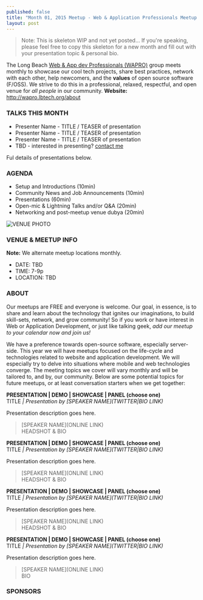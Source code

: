 ```yaml
---
published: false
title: "Month 01, 2015 Meetup - Web & Application Professionals Meetup #WAPRO"
layout: post
---
```


> Note: This is skeleton WIP and not yet posted... If you're speaking, please feel free to copy this skeleton for a new month and fill out with your presentation topic & personal bio.

The Long Beach [Web & App dev Professionals (WAPRO)](http://wapro.lbtech.org) group meets monthly to showcase our cool tech projects, share best practices, network with each other, help newcomers, and the **values** of open source software (F/OSS).  We strive to do this in a professional, relaxed, respectful, and open venue for _all people_ in our community.  **Website:** http://wapro.lbtech.org/about


### TALKS THIS MONTH  
* Presenter Name - TITLE / TEASER of presentation
* Presenter Name - TITLE / TEASER of presentation
* Presenter Name - TITLE / TEASER of presentation
* TBD - interested in presenting?  [contact me](/about)

Ful details of presentations below.

### AGENDA  
- Setup and Introductions (10min)
- Community News and Job Announcements (10min)
- Presentations (60min)
- Open-mic & Lightning Talks and/or Q&A (20min)
- Networking and post-meetup venue dubya (20min)


![VENUE PHOTO]()  


### VENUE & MEETUP INFO  
**Note:** We alternate meetup locations monthly.  
- DATE:  TBD  
- TIME: 7-9p  
- LOCATION:  TBD  


### ABOUT  
Our meetups are FREE and everyone is welcome.  Our goal, in essence, is to share and learn about the technology that ignites our imaginations, to build   skill-sets, network, and grow  community!  So if you work or have interest in Web or Application Development, or just like talking geek, _add our meetup to your calendar now and join us!_

We have a preference towards open-source software, especially server-side.  This year we will have meetups focused on the life-cycle and technologies related to website and application development.  We will especially try to delve into situations where mobile and web technologies converge.  The meeting topics we cover will vary monthly and will be tailored to, and by, our community.  Below are some potential topics for future meetups, or at least conversation starters when we get together:

**PRESENTATION | DEMO | SHOWCASE | PANEL (choose one)**  
TITLE _|  Presentation by [SPEAKER NAME](TWITTER|BIO LINK)_  

Presentation description goes here.

> [SPEAKER NAME](ONLINE LINK)  
> HEADSHOT & BIO  

**PRESENTATION | DEMO | SHOWCASE | PANEL (choose one)**  
TITLE _|  Presentation by [SPEAKER NAME](TWITTER|BIO LINK)_  

Presentation description goes here.

> [SPEAKER NAME](ONLINE LINK)  
> HEADSHOT & BIO  

**PRESENTATION | DEMO | SHOWCASE | PANEL (choose one)**  
TITLE _|  Presentation by [SPEAKER NAME](TWITTER|BIO LINK)_  

Presentation description goes here.

> [SPEAKER NAME](ONLINE LINK)  
> HEADSHOT & BIO  

**PRESENTATION | DEMO | SHOWCASE | PANEL (choose one)**  
TITLE _|  Presentation by [SPEAKER NAME](TWITTER|BIO LINK)_  

Presentation description goes here.

> [SPEAKER NAME](ONLINE LINK)  
> BIO 


### SPONSORS  

